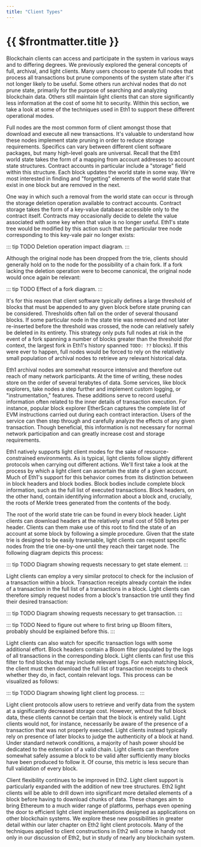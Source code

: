 ```yaml
---
title: "Client Types"
---
```


# {{ $frontmatter.title }}

Blockchain clients can access and participate in the system in various ways and to differing degrees. We previously explored the general concepts of full, archival, and light clients. Many users choose to operate full nodes that process all transactions but prune components of the system state after it's not longer likely to be useful. Some others run archival nodes that do not prune state, primarily for the purpose of searching and analyzing blockchain data. Others still maintain light clients that can store significantly less information at the cost of some hit to security. Within this section, we take a look at some of the techniques used in Eth1 to support these different operational modes.

Full nodes are the most common form of client amongst those that download and execute all new transactions. It's valuable to understand how these nodes implement state pruning in order to reduce storage requirements. Specifics can vary between different client software packages, but many high-level goals are universal. Recall that the Eth1 world state takes the form of a mapping from account addresses to account state structures. Contract accounts in particular include a "storage" field within this structure. Each block updates the world state in some way. We're most interested in finding and "forgetting" elements of the world state that exist in one block but are removed in the next.

One way in which such a removal from the world state can occur is through the storage deletion operation available to contract accounts. Contract storage takes the form of a key-value database accessible only to the contract itself. Contracts may occasionally decide to delete the value associated with some key when that value is no longer useful. Eth1's state tree would be modified by this action such that the particular tree node corresponding to this key-vale pair no longer exists:

::: tip TODO Deletion operation impact diagram. :::

Although the original node has been dropped from the trie, clients should generally hold on to the node for the possibility of a chain fork. If a fork lacking the deletion operation were to become canonical, the original node would once again be relevant:

::: tip TODO Effect of a fork diagram. :::

It's for this reason that client software typically defines a large threshold of blocks that must be appended to any given block before state pruning can be considered. Thresholds often fall on the order of several thousand blocks. If some particular node in the state trie was removed and not later re-inserted before the threshold was crossed, the node can relatively safely be deleted in its entirety. This strategy only puts full nodes at risk in the event of a fork spanning a number of blocks greater than the threshold (for context, the largest fork in Eth1's history spanned `TODO: ??` blocks). If this were ever to happen, full nodes would be forced to rely on the relatively small population of archival nodes to retrieve any relevant historical data.

Eth1 archival nodes are somewhat resource intensive and therefore out reach of many network participants. At the time of writing, these nodes store on the order of several terabytes of data. Some services, like block explorers, take nodes a step further and implement custom logging, or "instrumentation," features. These additions serve to record useful information often related to the inner details of transaction execution. For instance, popular block explorer EtherScan captures the complete list of EVM instructions carried out during each contract interaction. Users of the service can then step through and carefully analyze the effects of any given transaction. Though beneficial, this information is not necessary for normal network participation and can greatly increase cost and storage requirements.

Eth1 natively supports light client modes for the sake of resource-constrained environments. As is typical, light clients follow slightly different protocols when carrying out different actions. We'll first take a look at the process by which a light client can ascertain the state of a given account. Much of Eth1's support for this behavior comes from its distinction between in block headers and block bodies. Block bodies include complete block information, such as the full list of executed transactions. Block headers, on the other hand, contain identifying information about a block and, crucially, the roots of Merkle trees generated from the contents of the body.

The root of the world state trie can be found in every block header. Light clients can download headers at the relatively small cost of 508 bytes per header. Clients can them make use of this root to find the state of an account at some block by following a simple procedure. Given that the state trie is designed to be easily traversable, light clients can request specific nodes from the trie one-by-one until they reach their target node. The following diagram depicts this process:

::: tip TODO Diagram showing requests necessary to get state element. :::

Light clients can employ a very similar protocol to check for the inclusion of a transaction within a block. Transaction receipts already contain the index of a transaction in the full list of a transactions in a block. Light clients can therefore simply request nodes from a block's transaction trie until they find their desired transaction:

::: tip TODO Diagram showing requests necessary to get transaction. :::

::: tip TODO Need to figure out where to first bring up Bloom filters, probably should be explained before this. :::

Light clients can also watch for specific transaction logs with some additional effort. Block headers contain a Bloom filter populated by the logs of all transactions in the corresponding block. Light clients can first use this filter to find blocks that may include relevant logs. For each matching block, the client must then download the full list of transaction receipts to check whether they do, in fact, contain relevant logs. This process can be visualized as follows:

::: tip TODO Diagram showing light client log process. :::

Light client protocols allow users to retrieve and verify data from the system at a significantly decreased storage cost. However, without the full block data, these clients cannot be certain that the block is entirely valid. Light clients would not, for instance, necessarily be aware of the presence of a transaction that was not properly executed. Light clients instead typically rely on presence of later blocks to judge the authenticity of a block at hand. Under standard network conditions, a majority of hash power should be dedicated to the extension of a valid chain. Light clients can therefore somewhat safely assume a block to be valid after sufficiently many blocks have been produced to follow it. Of course, this metric is less secure than full validation of every block.

Client flexibility continues to be improved in Eth2. Light client support is particularly expanded with the addition of new tree structures. Eth2 light clients will be able to drill down into significant more detailed elements of a block before having to download chunks of data. These changes aim to bring Ethereum to a much wider range of platforms, perhaps even opening the door to efficient light client implementations designed as applications on other blockchain systems. We explore these new possibilities in greater detail within our later chapter on Eth2 light client protocols. Many of the techniques applied to client constructions in Eth2 will come in handy not only in our discussion of Eth2, but in study of nearly any blockchain system.
